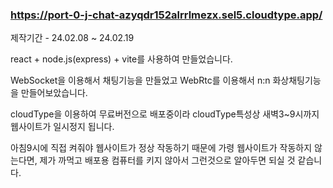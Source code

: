 ### https://port-0-j-chat-azyqdr152alrrlmezx.sel5.cloudtype.app/

제작기간 - 24.02.08 ~ 24.02.19

react + node.js(express) + vite를 사용하여 만들었습니다.  

WebSocket을 이용해서 채팅기능을 만들었고
WebRtc를 이용해서 n:n 화상채팅기능을 만들어보았습니다.

cloudType을 이용하여 무료버전으로 배포중이라 cloudType특성상 새벽3~9시까지 웹사이트가 일시정지 됩니다.

아침9시에 직접 켜줘야 웹사이트가 정상 작동하기 때문에 가령 웹사이트가 작동하지 않는다면, 제가 까먹고 배포용 컴퓨터를 키지 않아서 그런것으로 알아두면 되실 것 같습니다.





